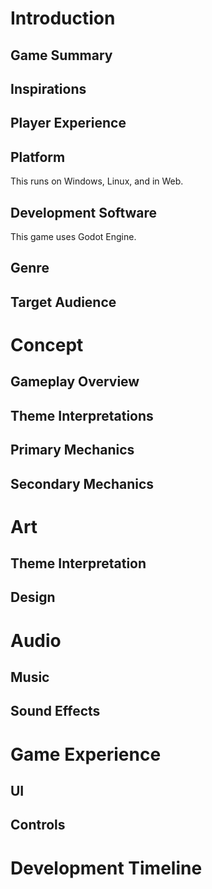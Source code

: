 # Introduction
## Game Summary

## Inspirations

## Player Experience

## Platform
This runs on Windows, Linux, and in Web.

## Development Software
This game uses Godot Engine.

## Genre

## Target Audience

# Concept

## Gameplay Overview

## Theme Interpretations

## Primary Mechanics

## Secondary Mechanics

# Art

## Theme Interpretation

## Design

# Audio

## Music

## Sound Effects

# Game Experience

## UI

## Controls

# Development Timeline
